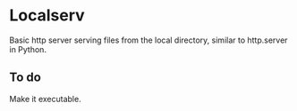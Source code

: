 # Localserv

Basic http server serving files from the local directory, similar to http.server in
Python.

## To do
Make it executable.

